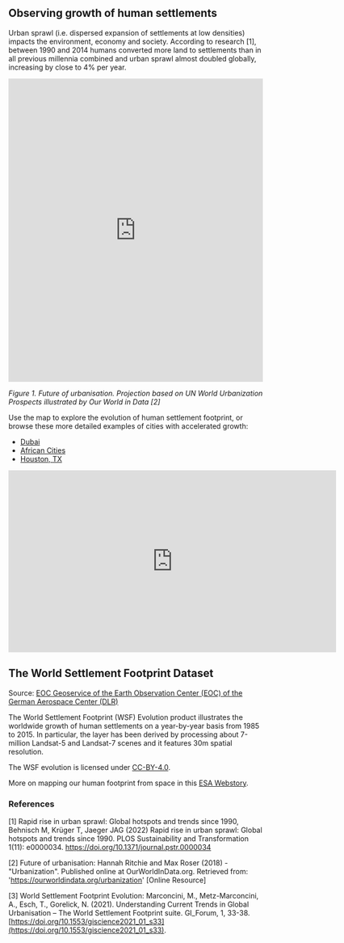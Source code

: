 ## Observing growth of human settlements

Urban sprawl (i.e. dispersed expansion of settlements at low densities) impacts the environment, economy and society. According to research [1], between 1990 and 2014 humans converted more land to settlements than in all previous millennia combined and urban sprawl almost doubled globally, increasing by close to 4% per year. 

<iframe src="https://ourworldindata.org/grapher/urban-population-share-2050?time=2050" loading="lazy" style="width: 100%; height: 600px; border: 0px none;"></iframe>

*Figure 1. Future of urbanisation. Projection based on UN World Urbanization Prospects illustrated by Our World in Data [2]*

Use the map to explore the evolution of human settlement footprint, or browse these more detailed examples of cities with accelerated growth:

- [Dubai](https://race.esa.int/story?id=20be51fd9440de3e&page=1)
- [African Cities](https://race.esa.int/story?id=029a56ddc8dba75d&page=1)
- [Houston, TX](https://race.esa.int/story?id=2ee03160f7f9122e&page=1)

<iframe width="649" height="360" src="https://www.youtube.com/embed/Pfyxc3eAFg0?rel=0" frameborder="0" allow="encrypted-media" allowfullscreen></iframe>

## The World Settlement Footprint Dataset

Source: [EOC Geoservice of the Earth Observation Center (EOC) of the German Aerospace Center (DLR) ](https://geoservice.dlr.de/web/maps/eoc:wsf2019)

The World Settlement Footprint (WSF) Evolution product illustrates the worldwide growth of human settlements on a year-by-year basis from 1985 to 2015.
In particular, the layer has been derived by processing about 7-million Landsat-5 and Landsat-7 scenes and it features 30m spatial resolution.

The WSF evolution is licensed under [CC-BY-4.0](https://creativecommons.org/licenses/by-nc/4.0/).

More on mapping our human footprint from space in this [ESA Webstory](https://www.esa.int/Applications/Observing_the_Earth/Mapping_our_human_footprint_from_space).


### References

[1] Rapid rise in urban sprawl: Global hotspots and trends since 1990, Behnisch M, Krüger T, Jaeger JAG (2022) Rapid rise in urban sprawl: Global hotspots and trends since 1990. PLOS Sustainability and Transformation 1(11): e0000034. https://doi.org/10.1371/journal.pstr.0000034

[2] Future of urbanisation: Hannah Ritchie and Max Roser (2018) - "Urbanization". Published online at OurWorldInData.org. Retrieved from: 'https://ourworldindata.org/urbanization' [Online Resource]

[3] World Settlement Footprint Evolution: Marconcini, M., Metz-Marconcini, A., Esch, T., Gorelick, N. (2021). Understanding Current Trends in Global Urbanisation – The World Settlement Footprint suite. GI_Forum, 1, 33-38. [https://doi.org/10.1553/giscience2021_01_s33](https://doi.org/10.1553/giscience2021_01_s33).
